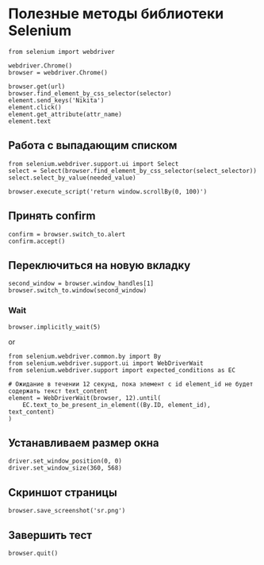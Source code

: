 # Полезные методы библиотеки Selenium

    from selenium import webdriver

    webdriver.Chrome()
    browser = webdriver.Chrome()

    browser.get(url)
    browser.find_element_by_css_selector(selector)
    element.send_keys('Nikita')
    element.click()
    element.get_attribute(attr_name)
    element.text

## Работа с выпадающим списком

    from selenium.webdriver.support.ui import Select
    select = Select(browser.find_element_by_css_selector(select_selector))
    select.select_by_value(needed_value)

    browser.execute_script('return window.scrollBy(0, 100)')

## Принять confirm

    confirm = browser.switch_to.alert
    confirm.accept()

## Переключиться на новую вкладку

    second_window = browser.window_handles[1]
    browser.switch_to.window(second_window)

### Wait

    browser.implicitly_wait(5)

or

    from selenium.webdriver.common.by import By
    from selenium.webdriver.support.ui import WebDriverWait
    from selenium.webdriver.support import expected_conditions as EC

    # Ожидание в течении 12 секунд, пока элемент с id element_id не будет содержать текст text_content
    element = WebDriverWait(browser, 12).until(
        EC.text_to_be_present_in_element((By.ID, element_id), text_content)
    )

## Устанавливаем размер окна

    driver.set_window_position(0, 0)
    driver.set_window_size(360, 568)

## Скриншот страницы

    browser.save_screenshot('sr.png')

## Завершить тест

    browser.quit()
